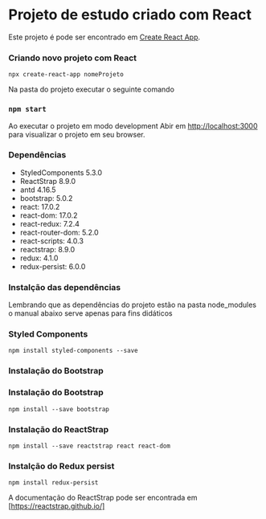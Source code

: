 # Projeto de estudo criado com React

Este projeto é pode ser encontrado em [Create React App](https://github.com/facebook/create-react-app).
### Criando novo projeto com React

`npx create-react-app nomeProjeto`

Na pasta do projeto executar o seguinte comando
### `npm start`

Ao executar o projeto em modo development
Abir em [http://localhost:3000](http://localhost:3000) para visualizar o projeto em seu browser.

### Dependências
* StyledComponents 5.3.0
* ReactStrap 8.9.0
* antd 4.16.5
* bootstrap: 5.0.2
* react: 17.0.2
* react-dom: 17.0.2
* react-redux: 7.2.4
* react-router-dom: 5.2.0
* react-scripts: 4.0.3
* reactstrap: 8.9.0
* redux: 4.1.0
* redux-persist: 6.0.0


### Instalção das dependências

Lembrando que as dependências do projeto estão na pasta node_modules o manual abaixo serve apenas para fins didáticos
### Styled Components
`npm install styled-components --save`
### Instalação do Bootstrap
### Instalação do Bootstrap
`npm install --save bootstrap`

### Instalação do ReactStrap
`npm install --save reactstrap react react-dom`

### Instalção do Redux persist
`npm install redux-persist`

A documentação do ReactStrap pode ser encontrada em [https://reactstrap.github.io/]